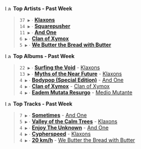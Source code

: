 <!--START_LASTFM_ARTISTS:{"period": "7day", "rows": 5}-->
<a href="https://last.fm" target="_blank"><img src="https://user-images.githubusercontent.com/17434202/215290617-e793598d-d7c9-428f-9975-156db1ba89cc.svg" alt="Last.fm Logo" width="18" height="13"/></a> **Top Artists - Past Week**

> `37 ▶️` ∙ **[Klaxons](https://www.last.fm/music/Klaxons)**<br/>
> `14 ▶️` ∙ **[Squarepusher](https://www.last.fm/music/Squarepusher)**<br/>
> `11 ▶️` ∙ **[And One](https://www.last.fm/music/And+One)**<br/>
> `6 ▶️` ∙ **[Clan of Xymox](https://www.last.fm/music/Clan+of+Xymox)**<br/>
> `5 ▶️` ∙ **[We Butter the Bread with Butter](https://www.last.fm/music/We+Butter+the+Bread+with+Butter)**<br/>
<!--END_LASTFM_ARTISTS-->

<!--START_LASTFM_ALBUMS:{"period": "7day", "rows": 5}-->
<a href="https://last.fm" target="_blank"><img src="https://user-images.githubusercontent.com/17434202/215290617-e793598d-d7c9-428f-9975-156db1ba89cc.svg" alt="Last.fm Logo" width="18" height="13"/></a> **Top Albums - Past Week**

> `22 ▶️` ∙ **[Surfing the Void](https://www.last.fm/music/Klaxons/Surfing+the+Void)** - [Klaxons](https://www.last.fm/music/Klaxons)<br/>
> `13 ▶️` ∙ **[Myths of the Near Future](https://www.last.fm/music/Klaxons/Myths+of+the+Near+Future)** - [Klaxons](https://www.last.fm/music/Klaxons)<br/>
> `4 ▶️` ∙ **[Bodypop (Special Edition)](https://www.last.fm/music/And+One/Bodypop+(Special+Edition))** - [And One](https://www.last.fm/music/And+One)<br/>
> `4 ▶️` ∙ **[Clan of Xymox](https://www.last.fm/music/Clan+of+Xymox/Clan+of+Xymox)** - [Clan of Xymox](https://www.last.fm/music/Clan+of+Xymox)<br/>
> `4 ▶️` ∙ **[Eadem Mutata Resurgo](https://www.last.fm/music/Medio+Mutante/Eadem+Mutata+Resurgo)** - [Medio Mutante](https://www.last.fm/music/Medio+Mutante)<br/>
<!--END_LASTFM_ALBUMS-->

<!--START_LASTFM_TRACKS:{"period": "7day", "rows": 5}-->
<a href="https://last.fm" target="_blank"><img src="https://user-images.githubusercontent.com/17434202/215290617-e793598d-d7c9-428f-9975-156db1ba89cc.svg" alt="Last.fm Logo" width="18" height="13"/></a> **Top Tracks - Past Week**

> `7 ▶️` ∙ **[Sometimes](https://www.last.fm/music/And+One/_/Sometimes)** - [And One](https://www.last.fm/music/And+One)<br/>
> `5 ▶️` ∙ **[Valley of the Calm Trees](https://www.last.fm/music/Klaxons/_/Valley+of+the+Calm+Trees)** - [Klaxons](https://www.last.fm/music/Klaxons)<br/>
> `4 ▶️` ∙ **[Enjoy The Unknown](https://www.last.fm/music/And+One/_/Enjoy+The+Unknown)** - [And One](https://www.last.fm/music/And+One)<br/>
> `4 ▶️` ∙ **[Cypherspeed](https://www.last.fm/music/Klaxons/_/Cypherspeed)** - [Klaxons](https://www.last.fm/music/Klaxons)<br/>
> `4 ▶️` ∙ **[20 km/h](https://www.last.fm/music/We+Butter+the+Bread+with+Butter/_/20+km%2Fh)** - [We Butter the Bread with Butter](https://www.last.fm/music/We+Butter+the+Bread+with+Butter)<br/>
<!--END_LASTFM_TRACKS-->